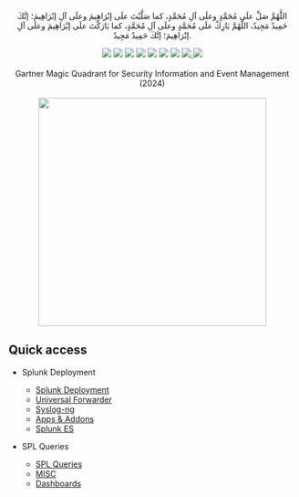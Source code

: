 <p align="center">اللَّهُمَّ صَلِّ علَى مُحَمَّدٍ وعلَى آلِ مُحَمَّدٍ، كما صَلَّيْتَ علَى إبْرَاهِيمَ وعلَى آلِ إبْرَاهِيمَ؛ إنَّكَ حَمِيدٌ مَجِيدٌ، اللَّهُمَّ بَارِكْ علَى مُحَمَّدٍ وعلَى آلِ مُحَمَّدٍ، كما بَارَكْتَ علَى إبْرَاهِيمَ وعلَى آلِ إبْرَاهِيمَ؛ إنَّكَ حَمِيدٌ مَجِيدٌ.</p>
<div id="header" align="center">

<img src="https://cdn.rawgit.com/sindresorhus/awesome/d7305f38d29fed78fa85652e3a63e154dd8e8829/media/badge.svg">
<img src="https://img.shields.io/github/stars/mrm8brh/Splunk?style=social">
<img src="https://img.shields.io/github/forks/mrm8brh/Splunk?style=social">
<img src="https://img.shields.io/github/repo-size/mrm8brh/Splunk?style=social">
<img src="https://img.shields.io/github/license/mrm8brh/Splunk?style=social">
<img src="https://img.shields.io/github/issues/mrm8brh/Splunk?style=social">
<img src="https://img.shields.io/github/watchers/mrm8brh/Splunk?style=social">
<a href="https://techforpalestine.org/">
<img src="https://raw.githubusercontent.com/Safouene1/support-palestine-banner/master/StandWithPalestine.svg">
</a>
<a href="https://techforpalestine.org/">
<img src="https://badge.techforpalestine.org/default">
</a>

<br>
<br>
Gartner Magic Quadrant for Security Information and Event Management (2024)
<br>
<br>
<img width=400px; src="https://github.com/MrM8BRH/Splunk/assets/34133187/d8f3a444-dff1-4804-9da5-459707f13f91">

</div>

Quick access
-----------------
- Splunk Deployment
    - [Splunk Deployment](https://github.com/MrM8BRH/Splunk/blob/main/Splunk%20Deployment/Splunk%20Deployment.md)
    - [Universal Forwarder](https://github.com/MrM8BRH/Splunk/blob/main/Splunk%20Deployment/Universal%20Forwarder.md)
    - [Syslog-ng](https://github.com/MrM8BRH/Splunk/blob/main/Splunk%20Deployment/Syslog-ng.md)
    - [Apps & Addons](https://github.com/MrM8BRH/Splunk/blob/main/Splunk%20Deployment/Apps%20%26%20Addons.md)
    - [Splunk ES](https://github.com/MrM8BRH/Splunk/blob/main/Splunk%20ES/Splunk%20ES.md)

- SPL Queries
    - [SPL Queries](https://github.com/MrM8BRH/Splunk/blob/main/SPL%20Queries/SPL%20Queries.md)
    - [MISC](https://github.com/MrM8BRH/Splunk/blob/main/SPL%20Queries/MISC.md)
    - [Dashboards](https://github.com/MrM8BRH/Splunk/tree/main/SPL%20Queries/Dashboards)


